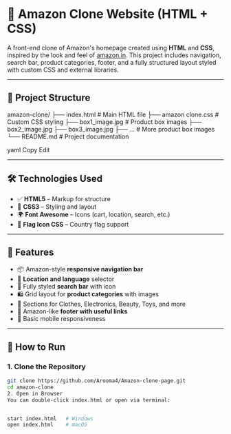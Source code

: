 # 🛒 Amazon Clone Website (HTML + CSS)

A front-end clone of Amazon's homepage created using **HTML** and **CSS**, inspired by the look and feel of [amazon.in](https://www.amazon.in). This project includes navigation, search bar, product categories, footer, and a fully structured layout styled with custom CSS and external libraries.

---

## 📁 Project Structure

amazon-clone/
├── index.html # Main HTML file
├── amazon clone.css # Custom CSS styling
├── box1_image.jpg # Product box images
├── box2_image.jpg
├── box3_image.jpg
├── ... # More product box images
└── README.md # Project documentation

yaml
Copy
Edit

---

## 🛠️ Technologies Used

- ✅ **HTML5** – Markup for structure  
- 🎨 **CSS3** – Styling and layout  
- 🌍 **Font Awesome** – Icons (cart, location, search, etc.)  
- 🚩 **Flag Icon CSS** – Country flag support  

---

## 🚀 Features

- 📦 Amazon-style **responsive navigation bar**  
- 📍 **Location and language** selector  
- 🔎 Fully styled **search bar** with icon  
- 🛍️ Grid layout for **product categories** with images  
- 👕 Sections for Clothes, Electronics, Beauty, Toys, and more  
- 🧾 Amazon-like **footer with useful links**  
- 📱 Basic mobile responsiveness  

---

## 🧪 How to Run

### 1. Clone the Repository

```bash
git clone https://github.com/Arooma4/Amazon-clone-page.git
cd amazon-clone
2. Open in Browser
You can double-click index.html or open via terminal:


start index.html   # Windows
open index.html    # macOS
